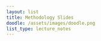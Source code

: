 ```yaml
---
layout: list
title: Methodology Slides
doodle: /assets/images/doodle.png
list_type: lecture_notes
---
```


